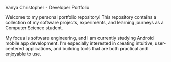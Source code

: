Vanya Christopher - Developer Portfolio

Welcome to my personal portfolio repository!
This repository contains a collection of my software projects, experiments, and learning journeys as a Computer Science student.

My focus is software engineering, and I am currently studying Android mobile app development. I'm especially interested in
creating intuitive, user-centered applications, and building tools that are both practical and enjoyable to use.
